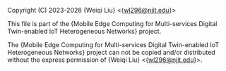 Copyright (C) 2023-2026 {Weiqi Liu} <{wl296@njit.edu}>

This file is part of the {Mobile Edge Computing for Multi-services Digital
Twin-enabled IoT Heterogeneous Networks} project.

The {Mobile Edge Computing for Multi-services Digital Twin-enabled IoT Heterogeneous Networks} project can not be copied and/or distributed without the express
permission of {Weiqi Liu} <{wl296@njit.edu}>.
